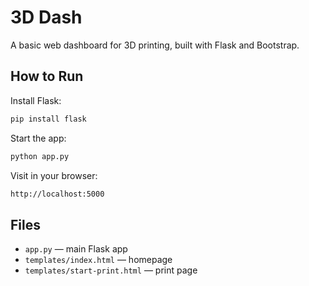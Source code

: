 # 3D Dash

A basic web dashboard for 3D printing, built with Flask and Bootstrap.

## How to Run

Install Flask:
```bash
pip install flask
```

Start the app:
```bash
python app.py
```

Visit in your browser:
```bash
http://localhost:5000
```

## Files

- `app.py` — main Flask app  
- `templates/index.html` — homepage  
- `templates/start-print.html` — print page
